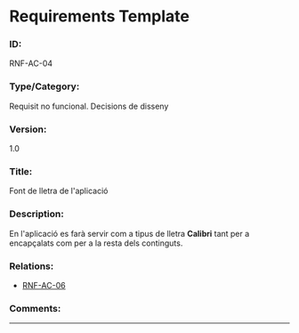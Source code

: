# Requirements Template
### ID: 
RNF-AC-04
### Type/Category: 
Requisit no funcional. Decisions de disseny
### Version: 
1.0
### Title:
Font de lletra de l'aplicació
### Description: 
En l'aplicació es farà servir com a tipus de lletra **Calibri** tant per a encapçalats com per a la resta dels continguts.
### Relations: 
* [RNF-AC-06](./RNF-AC-06.md)


### Comments: 

---
